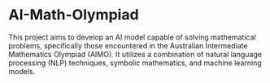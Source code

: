 # AI-Math-Olympiad

This project aims to develop an AI model capable of solving mathematical problems, specifically those encountered in the Australian Intermediate Mathematics Olympiad (AIMO). It utilizes a combination of natural language processing (NLP) techniques, symbolic mathematics, and machine learning models.
      



